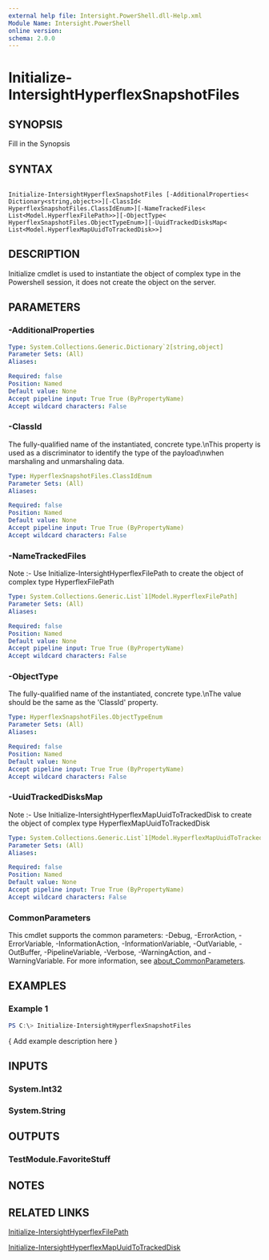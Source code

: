 ```yaml
---
external help file: Intersight.PowerShell.dll-Help.xml
Module Name: Intersight.PowerShell
online version:
schema: 2.0.0
---
```


# Initialize-IntersightHyperflexSnapshotFiles

## SYNOPSIS
Fill in the Synopsis

## SYNTAX

```

Initialize-IntersightHyperflexSnapshotFiles [-AdditionalProperties< Dictionary<string,object>>][-ClassId< HyperflexSnapshotFiles.ClassIdEnum>][-NameTrackedFiles< List<Model.HyperflexFilePath>>][-ObjectType< HyperflexSnapshotFiles.ObjectTypeEnum>][-UuidTrackedDisksMap< List<Model.HyperflexMapUuidToTrackedDisk>>]

```

## DESCRIPTION

Initialize cmdlet is used to instantiate the object of complex type in the Powershell session, it does not create the object on the server.

## PARAMETERS

### -AdditionalProperties


```yaml
Type: System.Collections.Generic.Dictionary`2[string,object]
Parameter Sets: (All)
Aliases:

Required: false
Position: Named
Default value: None
Accept pipeline input: True True (ByPropertyName)
Accept wildcard characters: False
```

### -ClassId
The fully-qualified name of the instantiated, concrete type.\nThis property is used as a discriminator to identify the type of the payload\nwhen marshaling and unmarshaling data.

```yaml
Type: HyperflexSnapshotFiles.ClassIdEnum
Parameter Sets: (All)
Aliases:

Required: false
Position: Named
Default value: None
Accept pipeline input: True True (ByPropertyName)
Accept wildcard characters: False
```

### -NameTrackedFiles


Note :- Use Initialize-IntersightHyperflexFilePath to create the object of complex type HyperflexFilePath

```yaml
Type: System.Collections.Generic.List`1[Model.HyperflexFilePath]
Parameter Sets: (All)
Aliases:

Required: false
Position: Named
Default value: None
Accept pipeline input: True True (ByPropertyName)
Accept wildcard characters: False
```

### -ObjectType
The fully-qualified name of the instantiated, concrete type.\nThe value should be the same as the &apos;ClassId&apos; property.

```yaml
Type: HyperflexSnapshotFiles.ObjectTypeEnum
Parameter Sets: (All)
Aliases:

Required: false
Position: Named
Default value: None
Accept pipeline input: True True (ByPropertyName)
Accept wildcard characters: False
```

### -UuidTrackedDisksMap


Note :- Use Initialize-IntersightHyperflexMapUuidToTrackedDisk to create the object of complex type HyperflexMapUuidToTrackedDisk

```yaml
Type: System.Collections.Generic.List`1[Model.HyperflexMapUuidToTrackedDisk]
Parameter Sets: (All)
Aliases:

Required: false
Position: Named
Default value: None
Accept pipeline input: True True (ByPropertyName)
Accept wildcard characters: False
```


### CommonParameters
This cmdlet supports the common parameters: -Debug, -ErrorAction, -ErrorVariable, -InformationAction, -InformationVariable, -OutVariable, -OutBuffer, -PipelineVariable, -Verbose, -WarningAction, and -WarningVariable. For more information, see [about_CommonParameters](http://go.microsoft.com/fwlink/?LinkID=113216).

## EXAMPLES

### Example 1
```powershell
PS C:\> Initialize-IntersightHyperflexSnapshotFiles
```

{ Add example description here }

## INPUTS

### System.Int32

### System.String

## OUTPUTS

### TestModule.FavoriteStuff

## NOTES

## RELATED LINKS

[Initialize-IntersightHyperflexFilePath](./Initialize-IntersightHyperflexFilePath.md)

[Initialize-IntersightHyperflexMapUuidToTrackedDisk](./Initialize-IntersightHyperflexMapUuidToTrackedDisk.md)
